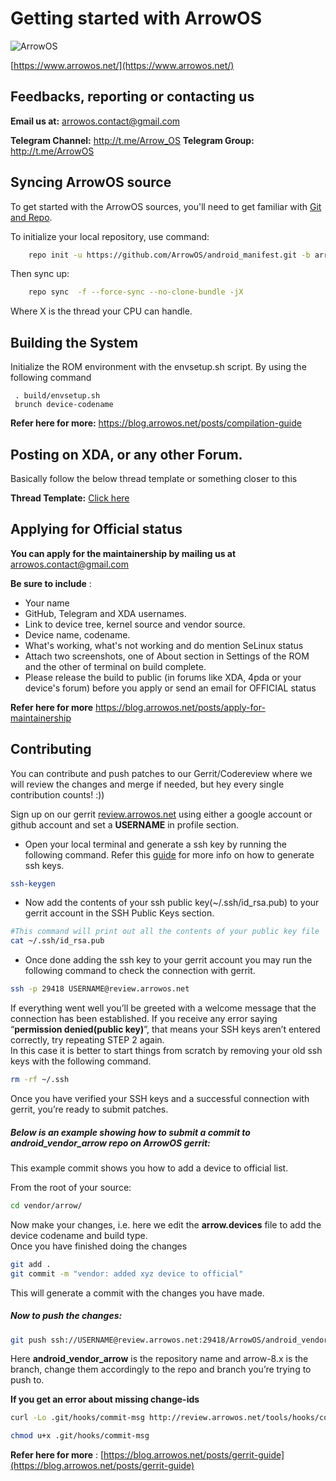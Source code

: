 
# Getting started with ArrowOS

![ArrowOS](https://github.com/ArrowOS/getting_started/blob/master/etc/logo.png?raw=true)

[https://www.arrowos.net/](https://www.arrowos.net/)

## Feedbacks, reporting or contacting us

**Email us at:** [arrowos.contact@gmail.com](arrowos.contact@gmail.com)

**Telegram Channel:**
http://t.me/Arrow_OS
**Telegram Group:**
http://t.me/ArrowOS

Syncing ArrowOS source
---------------
To get started with the ArrowOS sources, you'll need to get
familiar with [Git and Repo](https://source.android.com/setup/build/downloading).

To initialize your local repository, use command:

```bash
    repo init -u https://github.com/ArrowOS/android_manifest.git -b arrow-9.x
```

Then sync up:

```bash
    repo sync  -f --force-sync --no-clone-bundle -jX
```
Where X is the thread your CPU can handle.

Building the System
-------------------
 Initialize the ROM environment with the envsetup.sh script. By using the following command

     . build/envsetup.sh
     brunch device-codename


**Refer here for more:** https://blog.arrowos.net/posts/compilation-guide

## Posting on XDA, or any other Forum.
Basically follow the below thread template or something closer to this

**Thread Template:** [Click here](https://github.com/ArrowOS/getting_started/blob/master/thread_template.txt)


## Applying for Official status
**You can apply for the maintainership by mailing us at** [arrowos.contact@gmail.com](arrowos.contact@gmail.com)

**Be sure to include** : 

* Your name
* GitHub, Telegram and XDA usernames.
* Link to device tree, kernel source and vendor source.
* Device name, codename.
* What's working, what's not working and do mention SeLinux status
* Attach two screenshots, one of About section in Settings of the ROM and the other of terminal on build complete.
* Please release the build to public (in forums like XDA, 4pda or your device's forum) before you apply or send an email for OFFICIAL status

**Refer here for more** https://blog.arrowos.net/posts/apply-for-maintainership

## Contributing

You can contribute and push patches to our Gerrit/Codereview where we will review the changes and merge if needed, but hey every single contribution counts! :))

Sign up on our gerrit [review.arrowos.net](https://review.arrowos.net/) using either a google account or github account and set a **USERNAME** in profile section.

-   Open your local terminal and generate a ssh key by running the following command. Refer this  [guide](https://help.github.com/articles/generating-a-new-ssh-key-and-adding-it-to-the-ssh-agent)  for more info on how to generate ssh keys.

```bash
ssh-keygen
```

-   Now add the contents of your ssh public key(~/.ssh/id_rsa.pub) to your gerrit account in the SSH Public Keys section.

```bash
#This command will print out all the contents of your public key file
cat ~/.ssh/id_rsa.pub
```

-   Once done adding the ssh key to your gerrit account you may run the following command to check the connection with gerrit.

```bash
ssh -p 29418 USERNAME@review.arrowos.net
```

If everything went well you’ll be greeted with a welcome message that the connection has been established. If you receive any error saying “**permission denied(public key)**”, that means your SSH keys aren’t entered correctly, try repeating STEP 2 again.  
In this case it is better to start things from scratch by removing your old ssh keys with the following command.

```bash
rm -rf ~/.ssh
```

Once you have verified your SSH keys and a successful connection with gerrit, you’re ready to submit patches.

##### Below is an example showing how to submit a commit to  **android_vendor_arrow**  repo on ArrowOS gerrit:

This example commit shows you how to add a device to official list.

From the root of your source:

```bash
cd vendor/arrow/
```

Now make your changes, i.e. here we edit the  **arrow.devices**  file to add the device codename and build type.  
Once you have finished doing the changes

```bash
git add .
git commit -m "vendor: added xyz device to official"
```

This will generate a commit with the changes you have made.

##### Now to push the changes:

```bash
git push ssh://USERNAME@review.arrowos.net:29418/ArrowOS/android_vendor_arrow HEAD:refs/for/arrow-8.x
```

Here  **android_vendor_arrow**  is the repository name and arrow-8.x is the branch, change them accordingly to the repo and branch you’re trying to push to.

**If you get an error about missing change-ids**

```bash
curl -Lo .git/hooks/commit-msg http://review.arrowos.net/tools/hooks/commit-msg

chmod u+x .git/hooks/commit-msg
```

**Refer here for more** : [https://blog.arrowos.net/posts/gerrit-guide](https://blog.arrowos.net/posts/gerrit-guide)
